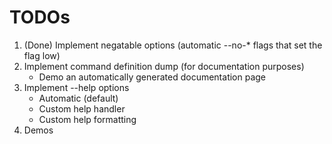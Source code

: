 # TODOs 

1. (Done) Implement negatable options (automatic --no-* flags that set the flag low)
2. Implement command definition dump (for documentation purposes)
   - Demo an automatically generated documentation page
3. Implement --help options
   - Automatic (default)
   - Custom help handler
   - Custom help formatting
4. Demos
